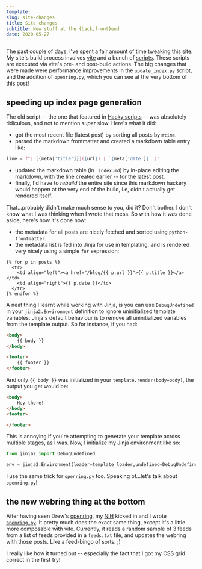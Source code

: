 ```yaml
---
template:
slug: site-changes
title: Site changes
subtitle: New stuff at the {back,front}end
date: 2020-05-27
---
```


The past couple of days, I've spent a fair amount of time tweaking this
site. My site's build process involves
[vite](https://github.com/icyphox/vite) and a bunch of
[scripts](https://github.com/icyphox/site/tree/master/bin). These
scripts are executed via vite's pre- and post-build actions. The big
changes that were made were performance improvements in the
`update_index.py` script, and the addition of `openring.py`, which you
can see at the very bottom of this post!

## speeding up index page generation

The old script -- the one that featured in [Hacky
scripts](/blog/hacky-scripts) -- was absolutely ridiculous, and not to
mention _super_ slow. Here's what it did:

- got the most recent file (latest post) by sorting all posts by
  `mtime`.
- parsed the markdown frontmatter and created a markdown table entry
  like: 

```python
line = f"| [{meta['title']}]({url}) | `{meta['date']}` |"
```
- updated the markdown table (in `_index.md`) by in-place editing the
  markdown, with the line created earlier -- for the latest post.
- finally, I'd have to _rebuild_ the entire site since this markdown
  hackery would happen at the very end of the build, i.e, didn't
  actually get rendered itself. 

That...probably didn't make much sense to you, did it? Don't bother.
I don't know what I was thinking when I wrote that mess. So with how it
_was_ done aside, here's how it's done now:

- the metadata for all posts are nicely fetched and sorted using
  `python-frontmatter`.
- the metadata list is fed into Jinja for use in templating, and is
  rendered very nicely using a simple `for` expression:

```
{% for p in posts %}
  <tr>
    <td align="left"><a href="/blog/{{ p.url }}">{{ p.title }}</a></td>
    <td align="right">{{ p.date }}</td>
  </tr>
{% endfor %}
```

A neat thing I learnt while working with Jinja, is you can use
`DebugUndefined` in your `jinja2.Environment` definition to ignore
uninitialized template variables. Jinja's default behaviour is to remove
all uninitialized variables from the template output. So for instance,
if you had:

```html
<body>
    {{ body }}
</body>

<footer>
    {{ footer }}
</footer>
```

And only `{{ body }}` was initialized in your `template.render(body=body)`,
the output you get would be:

```html
<body>
    Hey there!
</body>
<footer>

</footer>
```

This is annoying if you're attempting to generate your template across
multiple stages, as I was. Now, I initialize my Jinja environment like
so:

```python
from jinja2 import DebugUndefined

env = jinja2.Environment(loader=template_loader,undefined=DebugUndefined)
```

I use the same trick for `openring.py` too. Speaking of...let's talk
about `openring.py`!

## the new webring thing at the bottom

After having seen Drew's [openring](https://git.sr.ht/~sircmpwn/openring),
my [NIH](https://en.wikipedia.org/wiki/Not_invented_here) kicked in and I wrote
[`openring.py`](https://github.com/icyphox/openring.py). It pretty much
does the exact same thing, except it's a little more composable with
vite. Currently, it reads a random sample of 3 feeds from a list of
feeds provided in a `feeds.txt` file, and updates the webring with those
posts. Like a feed-bingo of sorts. ;)

I really like how it turned out -- especially the fact that I got my CSS
grid correct in the first try!
